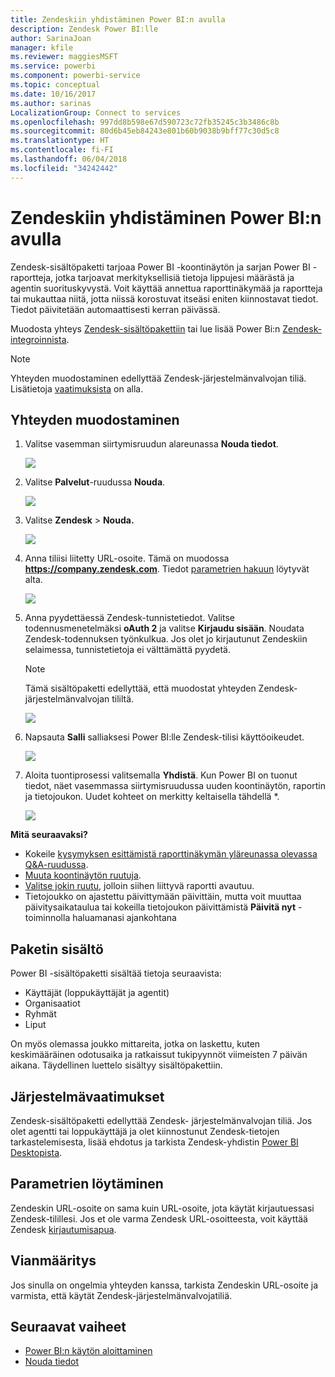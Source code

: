 ```yaml
---
title: Zendeskiin yhdistäminen Power BI:n avulla
description: Zendesk Power BI:lle
author: SarinaJoan
manager: kfile
ms.reviewer: maggiesMSFT
ms.service: powerbi
ms.component: powerbi-service
ms.topic: conceptual
ms.date: 10/16/2017
ms.author: sarinas
LocalizationGroup: Connect to services
ms.openlocfilehash: 997dd8b598e67d590723c72fb35245c3b3486c8b
ms.sourcegitcommit: 80d6b45eb84243e801b60b9038b9bff77c30d5c8
ms.translationtype: HT
ms.contentlocale: fi-FI
ms.lasthandoff: 06/04/2018
ms.locfileid: "34242442"
---
```

# <a name="connect-to-zendesk-with-power-bi"></a>Zendeskiin yhdistäminen Power BI:n avulla
Zendesk-sisältöpaketti tarjoaa Power BI -koontinäytön ja sarjan Power BI -raportteja, jotka tarjoavat merkityksellisiä tietoja lippujesi määrästä ja agentin suorituskyvystä. Voit käyttää annettua raporttinäkymää ja raportteja tai mukauttaa niitä, jotta niissä korostuvat itseäsi eniten kiinnostavat tiedot.  Tiedot päivitetään automaattisesti kerran päivässä. 

Muodosta yhteys [Zendesk-sisältöpakettiin](https://app.powerbi.com/getdata/services/zendesk) tai lue lisää Power Bi:n [Zendesk-integroinnista](https://powerbi.microsoft.com/integrations/zendesk).

>[!NOTE]
>Yhteyden muodostaminen edellyttää Zendesk-järjestelmänvalvojan tiliä. Lisätietoja [vaatimuksista](#Requirements) on alla.

## <a name="how-to-connect"></a>Yhteyden muodostaminen
1. Valitse vasemman siirtymisruudun alareunassa **Nouda tiedot**.
   
   ![](media/service-connect-to-zendesk/pbi_getdata.png)
2. Valitse **Palvelut**-ruudussa **Nouda**.
   
   ![](media/service-connect-to-zendesk/pbi_getservices.png) 
3. Valitse **Zendesk** \> **Nouda.**
   
   ![](media/service-connect-to-zendesk/zendesk.png)
4. Anna tiliisi liitetty URL-osoite. Tämä on muodossa **https://company.zendesk.com**. Tiedot [parametrien hakuun](#FindingParams) löytyvät alta.
   
   ![](media/service-connect-to-zendesk/pbi_zendeskconnect.png)
5. Anna pyydettäessä Zendesk-tunnistetiedot.  Valitse todennusmenetelmäksi **oAuth 2** ja valitse **Kirjaudu sisään**. Noudata Zendesk-todennuksen työnkulkua. Jos olet jo kirjautunut Zendeskiin selaimessa, tunnistetietoja ei välttämättä pyydetä.
   
   > [!NOTE]
   > Tämä sisältöpaketti edellyttää, että muodostat yhteyden Zendesk-järjestelmänvalvojan tililtä. 
   > 
   > 
   
   ![](media/service-connect-to-zendesk/pbi_zendesksignin.png)
6. Napsauta **Salli** salliaksesi Power BI:lle Zendesk-tilisi käyttöoikeudet.
   
   ![](media/service-connect-to-zendesk/zendesk2.jpg)
7. Aloita tuontiprosessi valitsemalla **Yhdistä**. Kun Power BI on tuonut tiedot, näet vasemmassa siirtymisruudussa uuden koontinäytön, raportin ja tietojoukon. Uudet kohteet on merkitty keltaisella tähdellä \*.
   
   ![](media/service-connect-to-zendesk/pbi_zendeskdash.png)

**Mitä seuraavaksi?**

* Kokeile [kysymyksen esittämistä raporttinäkymän yläreunassa olevassa Q&A-ruudussa](power-bi-q-and-a.md).
* [Muuta koontinäytön ruutuja](service-dashboard-edit-tile.md).
* [Valitse jokin ruutu](service-dashboard-tiles.md), jolloin siihen liittyvä raportti avautuu.
* Tietojoukko on ajastettu päivittymään päivittäin, mutta voit muuttaa päivitysaikataulua tai kokeilla tietojoukon päivittämistä **Päivitä nyt** -toiminnolla haluamanasi ajankohtana

## <a name="whats-included"></a>Paketin sisältö
Power BI -sisältöpaketti sisältää tietoja seuraavista:  

* Käyttäjät (loppukäyttäjät ja agentit)  
* Organisaatiot  
* Ryhmät  
* Liput  

On myös olemassa joukko mittareita, jotka on laskettu, kuten keskimääräinen odotusaika ja ratkaissut tukipyynnöt viimeisten 7 päivän aikana. Täydellinen luettelo sisältyy sisältöpakettiin.

<a name="Requirements"></a>

## <a name="system-requirements"></a>Järjestelmävaatimukset
Zendesk-sisältöpaketti edellyttää Zendesk- järjestelmänvalvojan tiliä. Jos olet agentti tai loppukäyttäjä ja olet kiinnostunut Zendesk-tietojen tarkastelemisesta, lisää ehdotus ja tarkista Zendesk-yhdistin [Power BI Desktopista](desktop-connect-to-data.md).

<a name="FindingParams"></a>

## <a name="finding-parameters"></a>Parametrien löytäminen
Zendeskin URL-osoite on sama kuin URL-osoite, jota käytät kirjautuessasi Zendesk-tilillesi. Jos et ole varma Zendesk URL-osoitteesta, voit käyttää Zendesk [kirjautumisapua](https://www.zendesk.com/login/).

## <a name="troubleshooting"></a>Vianmääritys
Jos sinulla on ongelmia yhteyden kanssa, tarkista Zendeskin URL-osoite ja varmista, että käytät Zendesk-järjestelmänvalvojatiliä.

## <a name="next-steps"></a>Seuraavat vaiheet
* [Power BI:n käytön aloittaminen](service-get-started.md)
* [Nouda tiedot](service-get-data.md)

